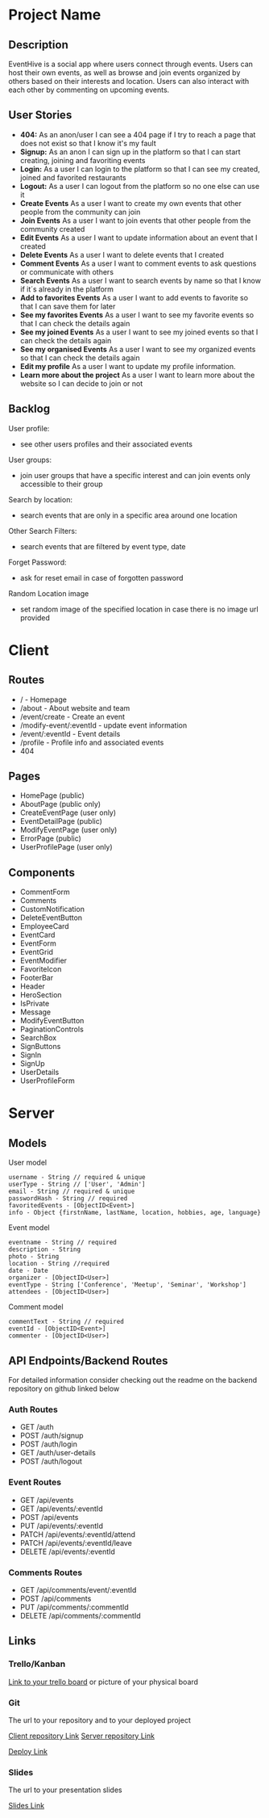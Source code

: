 # Project Name

## Description

EventHive is a social app where users connect through events. Users can host their own events, as well as browse and join events organized by others based on their interests and location. Users can also interact with each other by commenting on upcoming events.

## User Stories

- **404:** As an anon/user I can see a 404 page if I try to reach a page that does not exist so that I know it's my fault
- **Signup:** As an anon I can sign up in the platform so that I can start creating, joining and favoriting events
- **Login:** As a user I can login to the platform so that I can see my created, joined and favorited restaurants
- **Logout:** As a user I can logout from the platform so no one else can use it
- **Create Events** As a user I want to create my own events that other people from the community can join
- **Join Events** As a user I want to join events that other people from the community created
- **Edit Events** As a user I want to update information about an event that I created
- **Delete Events** As a user I want to delete events that I created
- **Comment Events** As a user I want to comment events to ask questions or communicate with others
- **Search Events** As a user I want to search events by name so that I know if it´s already in the platform
- **Add to favorites Events** As a user I want to add events to favorite so that I can save them for later
- **See my favorites Events** As a user I want to see my favorite events so that I can check the details again
- **See my joined Events** As a user I want to see my joined events so that I can check the details again
- **See my organised Events** As a user I want to see my organized events so that I can check the details again
- **Edit my profile** As a user I want to update my profile information.
- **Learn more about the project** As a user I want to learn more about the website so I can decide to join or not

## Backlog

User profile:

- see other users profiles and their associated events

User groups:

- join user groups that have a specific interest and can join events only accessible to their group

Search by location:

- search events that are only in a specific area around one location

Other Search Filters:

- search events that are filtered by event type, date

Forget Password:

- ask for reset email in case of forgotten password

Random Location image

- set random image of the specified location in case there is no image url provided

# Client

## Routes

- / - Homepage
- /about - About website and team
- /event/create - Create an event
- /modify-event/:eventId - update event information
- /event/:eventId - Event details
- /profile - Profile info and associated events
- 404

## Pages

- HomePage (public)
- AboutPage (public only)
- CreateEventPage (user only)
- EventDetailPage (public)
- ModifyEventPage (user only)
- ErrorPage (public)
- UserProfilePage (user only)

## Components

- CommentForm
- Comments
- CustomNotification
- DeleteEventButton
- EmployeeCard
- EventCard
- EventForm
- EventGrid
- EventModifier
- FavoriteIcon
- FooterBar
- Header
- HeroSection
- IsPrivate
- Message
- ModifyEventButton
- PaginationControls
- SearchBox
- SignButtons
- SignIn
- SignUp
- UserDetails
- UserProfileForm

# Server

## Models

User model

```
username - String // required & unique
userType - String // ['User', 'Admin']
email - String // required & unique
passwordHash - String // required
favoritedEvents - [ObjectID<Event>]
info - Object {firstnName, lastName, location, hobbies, age, language}
```

Event model

```
eventname - String // required
description - String
photo - String
location - String //required
date - Date
organizer - [ObjectID<User>]
eventType - String ['Conference', 'Meetup', 'Seminar', 'Workshop']
attendees - [ObjectID<User>]
```

Comment model

```
commentText - String // required
eventId - [ObjectID<Event>]
commenter - [ObjectID<User>]
```

## API Endpoints/Backend Routes

For detailed information consider checking out the readme on the backend repository on github linked below

### Auth Routes

- GET /auth
- POST /auth/signup
- POST /auth/login
- GET /auth/user-details
- POST /auth/logout

### Event Routes

- GET /api/events
- GET /api/events/:eventId
- POST /api/events
- PUT /api/events/:eventId
- PATCH /api/events/:eventId/attend
- PATCH /api/events/:eventId/leave
- DELETE /api/events/:eventId

### Comments Routes

- GET /api/comments/event/:eventId
- POST /api/comments
- PUT /api/comments/:commentId
- DELETE /api/comments/:commentId

## Links

### Trello/Kanban

[Link to your trello board](https://trello.com/b/Qh9UrVy4/event-hive) or picture of your physical board

### Git

The url to your repository and to your deployed project

[Client repository Link](https://github.com/codewithmirko/event-hive-frontend)
[Server repository Link](https://github.com/ftmgr/event-hive-backend)

[Deploy Link](https://eventhiveapp.netlify.app/)

### Slides

The url to your presentation slides

[Slides Link](https://docs.google.com/presentation/d/1KZTlYS4_-gdKyrmw_buiwKBAoFCg_nHKl6GMeBQFDVM/edit#slide=id.g2da5804e803_0_224)
